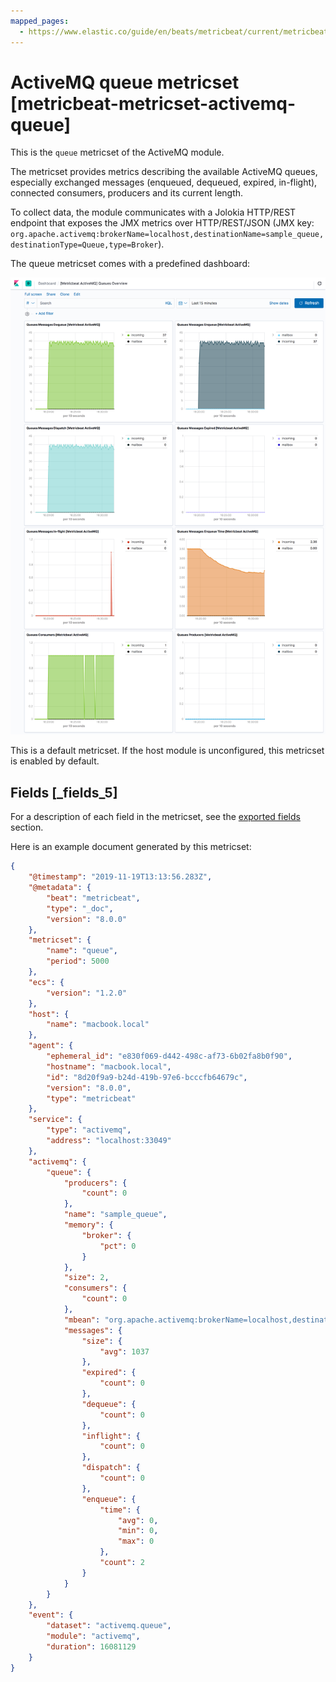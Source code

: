 ```yaml
---
mapped_pages:
  - https://www.elastic.co/guide/en/beats/metricbeat/current/metricbeat-metricset-activemq-queue.html
---
```


# ActiveMQ queue metricset [metricbeat-metricset-activemq-queue]

This is the `queue` metricset of the ActiveMQ module.

The metricset provides metrics describing the available ActiveMQ queues, especially exchanged messages (enqueued, dequeued, expired, in-flight), connected consumers, producers and its current length.

To collect data, the module communicates with a Jolokia HTTP/REST endpoint that exposes the JMX metrics over HTTP/REST/JSON (JMX key: `org.apache.activemq:brokerName=localhost,destinationName=sample_queue,destinationType=Queue,type=Broker`).

The queue metricset comes with a predefined dashboard:

![metricbeat activemq queues overview](images/metricbeat-activemq-queues-overview.png)

This is a default metricset. If the host module is unconfigured, this metricset is enabled by default.

## Fields [_fields_5]

For a description of each field in the metricset, see the [exported fields](/reference/metricbeat/exported-fields-activemq.md) section.

Here is an example document generated by this metricset:

```json
{
    "@timestamp": "2019-11-19T13:13:56.283Z",
    "@metadata": {
        "beat": "metricbeat",
        "type": "_doc",
        "version": "8.0.0"
    },
    "metricset": {
        "name": "queue",
        "period": 5000
    },
    "ecs": {
        "version": "1.2.0"
    },
    "host": {
        "name": "macbook.local"
    },
    "agent": {
        "ephemeral_id": "e830f069-d442-498c-af73-6b02fa8b0f90",
        "hostname": "macbook.local",
        "id": "8d20f9a9-b24d-419b-97e6-bcccfb64679c",
        "version": "8.0.0",
        "type": "metricbeat"
    },
    "service": {
        "type": "activemq",
        "address": "localhost:33049"
    },
    "activemq": {
        "queue": {
            "producers": {
                "count": 0
            },
            "name": "sample_queue",
            "memory": {
                "broker": {
                    "pct": 0
                }
            },
            "size": 2,
            "consumers": {
                "count": 0
            },
            "mbean": "org.apache.activemq:brokerName=localhost,destinationName=sample_queue,destinationType=Queue,type=Broker",
            "messages": {
                "size": {
                    "avg": 1037
                },
                "expired": {
                    "count": 0
                },
                "dequeue": {
                    "count": 0
                },
                "inflight": {
                    "count": 0
                },
                "dispatch": {
                    "count": 0
                },
                "enqueue": {
                    "time": {
                        "avg": 0,
                        "min": 0,
                        "max": 0
                    },
                    "count": 2
                }
            }
        }
    },
    "event": {
        "dataset": "activemq.queue",
        "module": "activemq",
        "duration": 16081129
    }
}
```



